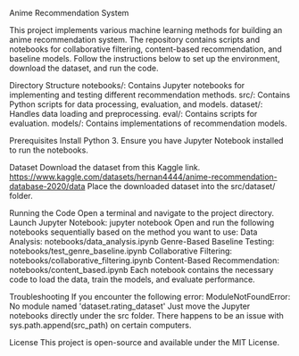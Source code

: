 Anime Recommendation System

This project implements various machine learning methods for building an anime recommendation
system. The repository contains scripts and notebooks for collaborative filtering, content-based
recommendation, and baseline models. Follow the instructions below to set up the environment,
download the dataset, and run the code.

Directory Structure
    notebooks/: Contains Jupyter notebooks for implementing and testing different recommendation
    methods.
    src/: Contains Python scripts for data processing, evaluation, and models.
    dataset/: Handles data loading and preprocessing.
    eval/: Contains scripts for evaluation.
    models/: Contains implementations of recommendation models.

Prerequisites
    Install Python 3.
    Ensure you have Jupyter Notebook installed to run the notebooks.

Dataset
    Download the dataset from this Kaggle link.
    https://www.kaggle.com/datasets/hernan4444/anime-recommendation-database-2020/data
    Place the downloaded dataset into the src/dataset/ folder.

Running the Code
    Open a terminal and navigate to the project directory.
    Launch Jupyter Notebook:
        jupyter notebook
    Open and run the following notebooks sequentially based on the method you want to use:
        Data Analysis: notebooks/data_analysis.ipynb
        Genre-Based Baseline Testing: notebooks/test_genre_baseline.ipynb
        Collaborative Filtering: notebooks/collaborative_filtering.ipynb
        Content-Based Recommendation: notebooks/content_based.ipynb
    Each notebook contains the necessary code to load the data, train the models, and evaluate
    performance.

Troubleshooting
    If you encounter the following error: ModuleNotFoundError:
        No module named 'dataset.rating_dataset'
    Just move the Jupyter notebooks directly under the src folder. There happens to be an issue
    with sys.path.append(src_path) on certain computers.


License
    This project is open-source and available under the MIT License.